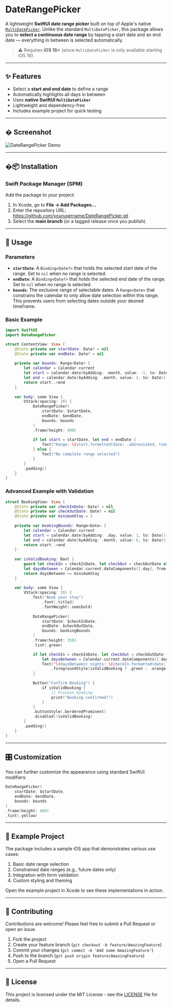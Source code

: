 # DateRangePicker

A lightweight **SwiftUI date range picker** built on top of Apple's native [`MultiDatePicker`](https://developer.apple.com/documentation/swiftui/multidatepicker).
Unlike the standard `MultiDatePicker`, this package allows you to **select a continuous date range** by tapping a start date and an end date — everything in between is selected automatically.

> ⚠️ Requires **iOS 16+** (since `MultiDatePicker` is only available starting iOS 16).

---

## ✨ Features
- Select a **start and end date** to define a range
- Automatically highlights all days in between
- Uses **native SwiftUI `MultiDatePicker`**
- Lightweight and dependency-free
- Includes example project for quick testing

---

## � Screenshot

![DateRangePicker Demo](screenshots/demo.png)

---

## �📦 Installation

### Swift Package Manager (SPM)
Add the package to your project:

1. In Xcode, go to **File → Add Packages…**
2. Enter the repository URL: https://github.com/yourusername/DateRangePicker.git
3. Select the **main branch** (or a tagged release once you publish).

---

## 🚀 Usage

### Parameters
- **`startDate`**: A `Binding<Date?>` that holds the selected start date of the range. Set to `nil` when no range is selected.
- **`endDate`**: A `Binding<Date?>` that holds the selected end date of the range. Set to `nil` when no range is selected.
- **`bounds`**: The exclusive range of selectable dates. A `Range<Date>` that constrains the calendar to only allow date selection within this range. This prevents users from selecting dates outside your desired timeframe.

### Basic Example

```swift
import SwiftUI
import DateRangePicker

struct ContentView: View {
    @State private var startDate: Date? = nil
    @State private var endDate: Date? = nil
    
    private var bounds: Range<Date> {
        let calendar = Calendar.current
        let start = calendar.date(byAdding: .month, value: -1, to: Date())!
        let end = calendar.date(byAdding: .month, value: 1, to: Date())!
        return start..<end
    }
    
    var body: some View {
        VStack(spacing: 20) {
            DateRangePicker(
                startDate: $startDate,
                endDate: $endDate,
                bounds: bounds
            )
            .frame(height: 400)
            
            if let start = startDate, let end = endDate {
                Text("Range: \(start.formatted(date: .abbreviated, time: .omitted)) → \(end.formatted(date: .abbreviated, time: .omitted))")
            } else {
                Text("No complete range selected")
            }
        }
        .padding()
    }
}
```

### Advanced Example with Validation

```swift
struct BookingView: View {
    @State private var checkInDate: Date? = nil
    @State private var checkOutDate: Date? = nil
    @State private var minimumStay = 2
    
    private var bookingBounds: Range<Date> {
        let calendar = Calendar.current
        let start = calendar.date(byAdding: .day, value: 1, to: Date())! // Tomorrow onwards
        let end = calendar.date(byAdding: .month, value: 6, to: Date())! // 6 months from now
        return start..<end
    }
    
    var isValidBooking: Bool {
        guard let checkIn = checkInDate, let checkOut = checkOutDate else { return false }
        let daysBetween = Calendar.current.dateComponents([.day], from: checkIn, to: checkOut).day ?? 0
        return daysBetween >= minimumStay
    }
    
    var body: some View {
        VStack(spacing: 20) {
            Text("Book your stay")
                .font(.title2)
                .fontWeight(.semibold)
            
            DateRangePicker(
                startDate: $checkInDate,
                endDate: $checkOutDate,
                bounds: bookingBounds
            )
            .frame(height: 350)
            .tint(.green)

            if let checkIn = checkInDate, let checkOut = checkOutDate {
                let daysBetween = Calendar.current.dateComponents([.day], from: checkIn, to: checkOut).day ?? 0
                Text("\(daysBetween) nights: \(checkIn.formatted(date: .abbreviated, time: .omitted)) - \(checkOut.formatted(date: .abbreviated, time: .omitted))")
                    .foregroundStyle(isValidBooking ? .green : .orange)
            }
            
            Button("Confirm Booking") {
                if isValidBooking {
                    // Process booking
                    print("Booking confirmed!")
                }
            }
            .buttonStyle(.borderedProminent)
            .disabled(!isValidBooking)
        }
        .padding()
    }
}
```

---

## 🎛 Customization

You can further customize the appearance using standard SwiftUI modifiers:

```swift
DateRangePicker(
    startDate: $startDate,
    endDate: $endDate,
    bounds: bounds
)
.frame(height: 400)
.tint(.yellow)
```

---

## 📱 Example Project

The package includes a sample iOS app that demonstrates various use cases:

1. Basic date range selection
2. Constrained date ranges (e.g., future dates only)
3. Integration with form validation
4. Custom styling and theming

Open the example project in Xcode to see these implementations in action.

---

## 🤝 Contributing

Contributions are welcome! Please feel free to submit a Pull Request or open an issue.

1. Fork the project
2. Create your feature branch (`git checkout -b feature/AmazingFeature`)
3. Commit your changes (`git commit -m 'Add some AmazingFeature'`)
4. Push to the branch (`git push origin feature/AmazingFeature`)
5. Open a Pull Request

---

## 📄 License

This project is licensed under the MIT License - see the [LICENSE](LICENSE) file for details.
